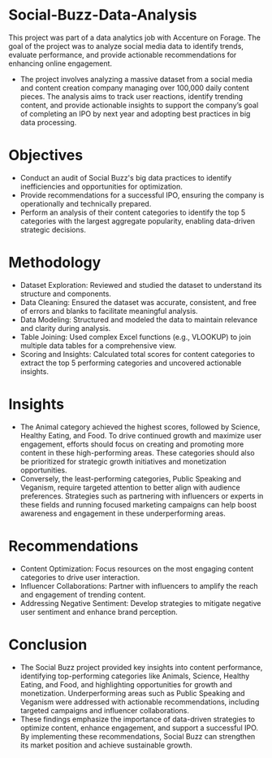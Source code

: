 # Social-Buzz-Data-Analysis
This project was part of a data analytics job with Accenture on Forage. The goal of the project was to analyze social media data to identify trends, evaluate performance, and provide actionable recommendations for enhancing online engagement.
- The project involves analyzing a massive dataset from a social media and content creation company managing over 100,000 daily content pieces. The analysis aims to track user reactions, identify trending content, and provide actionable insights to support the company’s goal of completing an IPO by next year and adopting best practices in big data processing.
# Objectives
- Conduct an audit of Social Buzz's big data practices to identify inefficiencies and opportunities for optimization.
- Provide recommendations for a successful IPO, ensuring the company is operationally and technically prepared.
- Perform an analysis of their content categories to identify the top 5 categories with the largest aggregate popularity, enabling data-driven strategic decisions.
# Methodology
- Dataset Exploration: Reviewed and studied the dataset to understand its structure and components.
- Data Cleaning: Ensured the dataset was accurate, consistent, and free of errors and blanks to facilitate meaningful analysis.
- Data Modeling: Structured and modeled the data to maintain relevance and clarity during analysis.
- Table Joining: Used complex Excel functions (e.g., VLOOKUP) to join multiple data tables for a comprehensive view.
- Scoring and Insights: Calculated total scores for content categories to extract the top 5 performing categories and uncovered actionable insights.
# Insights
- The Animal category achieved the highest scores, followed by Science, Healthy Eating, and Food. To drive continued growth and maximize user engagement, efforts should focus on creating and promoting more content in these high-performing areas. These categories should also be prioritized for strategic growth initiatives and monetization opportunities.
- Conversely, the least-performing categories, Public Speaking and Veganism, require targeted attention to better align with audience preferences. Strategies such as partnering with influencers or experts in these fields and running focused marketing campaigns can help boost awareness and engagement in these underperforming areas.
# Recommendations
- Content Optimization: Focus resources on the most engaging content categories to drive user interaction.
- Influencer Collaborations: Partner with influencers to amplify the reach and engagement of trending content.
- Addressing Negative Sentiment: Develop strategies to mitigate negative user sentiment and enhance brand perception.
# Conclusion
- The Social Buzz project provided key insights into content performance, identifying top-performing categories like Animals, Science, Healthy Eating, and Food, and highlighting opportunities for growth and monetization. Underperforming areas such as Public Speaking and Veganism were addressed with actionable recommendations, including targeted campaigns and influencer collaborations.
- These findings emphasize the importance of data-driven strategies to optimize content, enhance engagement, and support a successful IPO. By implementing these recommendations, Social Buzz can strengthen its market position and achieve sustainable growth.
  

